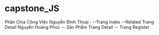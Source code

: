 # capstone_JS

Phân Chia Công Việc
Nguyễn Đình Thoại : 
--Trang Index 
--Related Trang Detail
Nguyễn Hoàng Phúc 
-- Sản Phẩm Trang Detail
-- Trang Register

